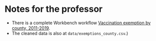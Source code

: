 # Notes for the professor

- There is a complete Workbench workflow [Vaccination exemption by county, 2011-2019](https://app.workbenchdata.com/workflows/36382).
- The cleaned data is also at `data/exemptions_county.csv`.)
